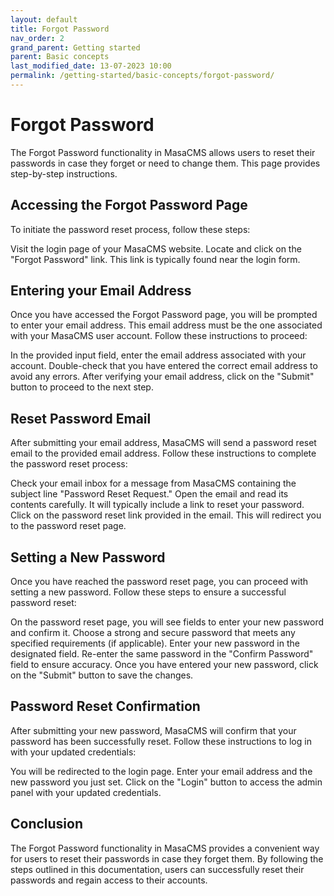 ```yaml
---
layout: default
title: Forgot Password
nav_order: 2
grand_parent: Getting started
parent: Basic concepts
last_modified_date: 13-07-2023 10:00
permalink: /getting-started/basic-concepts/forgot-password/
---
```


# Forgot Password

The Forgot Password functionality in MasaCMS allows users to reset their passwords in case they forget or need to change them. This page provides step-by-step instructions.

## Accessing the Forgot Password Page
To initiate the password reset process, follow these steps:

Visit the login page of your MasaCMS website.
Locate and click on the "Forgot Password" link. This link is typically found near the login form.
## Entering your Email Address
Once you have accessed the Forgot Password page, you will be prompted to enter your email address. This email address must be the one associated with your MasaCMS user account. Follow these instructions to proceed:

In the provided input field, enter the email address associated with your account.
Double-check that you have entered the correct email address to avoid any errors.
After verifying your email address, click on the "Submit" button to proceed to the next step.

## Reset Password Email
After submitting your email address, MasaCMS will send a password reset email to the provided email address. Follow these instructions to complete the password reset process:

Check your email inbox for a message from MasaCMS containing the subject line "Password Reset Request."
Open the email and read its contents carefully. It will typically include a link to reset your password.
Click on the password reset link provided in the email. This will redirect you to the password reset page.


## Setting a New Password
Once you have reached the password reset page, you can proceed with setting a new password. Follow these steps to ensure a successful password reset:

On the password reset page, you will see fields to enter your new password and confirm it.
Choose a strong and secure password that meets any specified requirements (if applicable).
Enter your new password in the designated field.
Re-enter the same password in the "Confirm Password" field to ensure accuracy.
Once you have entered your new password, click on the "Submit" button to save the changes.

## Password Reset Confirmation
After submitting your new password, MasaCMS will confirm that your password has been successfully reset. Follow these instructions to log in with your updated credentials:

You will be redirected to the login page.
Enter your email address and the new password you just set.
Click on the "Login" button to access the admin panel with your updated credentials.


## Conclusion
The Forgot Password functionality in MasaCMS provides a convenient way for users to reset their passwords in case they forget them. By following the steps outlined in this documentation, users can successfully reset their passwords and regain access to their accounts.